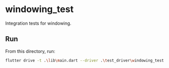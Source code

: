 # windowing_test

Integration tests for windowing.

## Run
From this directory, run:

```sh
flutter drive -t .\lib\main.dart --driver .\test_driver\windowing_test.dart 
```
